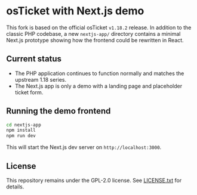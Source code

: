 # osTicket with Next.js demo

This fork is based on the official osTicket `v1.18.2` release. In addition to the classic PHP codebase, a new `nextjs-app/` directory contains a minimal Next.js prototype showing how the frontend could be rewritten in React.

## Current status
- The PHP application continues to function normally and matches the upstream 1.18 series.
- The Next.js app is only a demo with a landing page and placeholder ticket form.

## Running the demo frontend
```bash
cd nextjs-app
npm install
npm run dev
```
This will start the Next.js dev server on `http://localhost:3000`.

## License
This repository remains under the GPL-2.0 license. See [LICENSE.txt](LICENSE.txt) for details.
